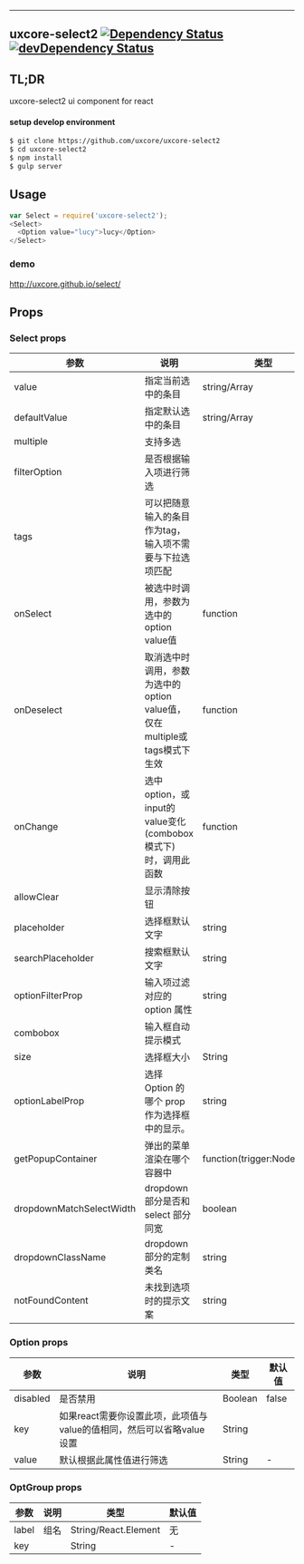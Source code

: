 ---

## uxcore-select2 [![Dependency Status](http://img.shields.io/david/uxcore/uxcore-select2.svg?style=flat-square)](https://david-dm.org/uxcore/uxcore-select2) [![devDependency Status](http://img.shields.io/david/dev/uxcore/uxcore-select2.svg?style=flat-square)](https://david-dm.org/uxcore/uxcore-select2#info=devDependencies) 

## TL;DR

uxcore-select2 ui component for react

#### setup develop environment

```sh
$ git clone https://github.com/uxcore/uxcore-select2
$ cd uxcore-select2
$ npm install
$ gulp server
```

## Usage

```javascript
var Select = require('uxcore-select2');
<Select>
  <Option value="lucy">lucy</Option>
</Select>
```

### demo
http://uxcore.github.io/select/

## Props

### Select props

|参数|说明|类型|默认值|
|---|----|---|------|
|value | 指定当前选中的条目 | string/Array | 无 |
|defaultValue | 指定默认选中的条目 | string/Array | 无 |
|multiple | 支持多选 |  | false |
|filterOption | 是否根据输入项进行筛选 |  | true |
|tags | 可以把随意输入的条目作为tag，输入项不需要与下拉选项匹配 |  | false |
|onSelect | 被选中时调用，参数为选中的option value值 | function | 无 |
|onDeselect | 取消选中时调用，参数为选中的option value值，仅在multiple或tags模式下生效 | function | 无 |
|onChange | 选中option，或input的value变化(combobox模式下)时，调用此函数 | function | 无 |
|allowClear | 显示清除按钮 |  | false |
|placeholder | 选择框默认文字 | string | 无 |
|searchPlaceholder | 搜索框默认文字 | string | 无 |
|optionFilterProp | 输入项过滤对应的 option 属性 | string | value |
|combobox | 输入框自动提示模式 |  | false |
|size | 选择框大小 | String | 无 |
|optionLabelProp| 选择 Option 的哪个 prop 作为选择框中的显示。| string | 'children' |
|getPopupContainer| 弹出的菜单渲染在哪个容器中 | function(trigger:Node):Node | function(){return document.body;}|
|dropdownMatchSelectWidth|dropdown 部分是否和 select 部分同宽| boolean | true |
|dropdownClassName | dropdown 部分的定制类名 | string | - |
|notFoundContent   | 未找到选项时的提示文案   | string | not found |


### Option props
|参数|说明|类型|默认值|
|---|----|---|------|
|disabled | 是否禁用 | Boolean | false |
|key | 如果react需要你设置此项，此项值与value的值相同，然后可以省略value设置 | String | |
|value | 默认根据此属性值进行筛选 | String | - |

### OptGroup props
|参数|说明|类型|默认值|
|---|----|---|------|
|label | 组名 | String/React.Element | 无 |
|key |  | String | - |
